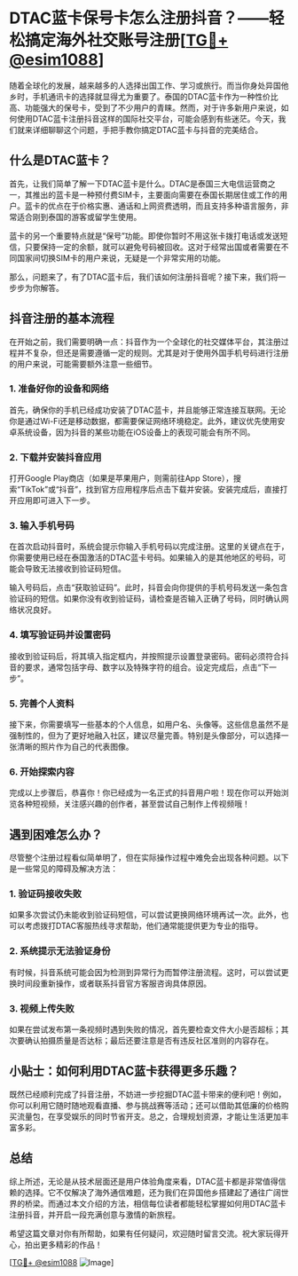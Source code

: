 # DTAC蓝卡保号卡怎么注册抖音？——轻松搞定海外社交账号注册[[TG💪+ @esim1088](https://t.me/s/esim1088)]

随着全球化的发展，越来越多的人选择出国工作、学习或旅行。而当你身处异国他乡时，手机通讯卡的选择就显得尤为重要了。泰国的DTAC蓝卡作为一种性价比高、功能强大的保号卡，受到了不少用户的青睐。然而，对于许多新用户来说，如何使用DTAC蓝卡注册抖音这样的国际社交平台，可能会感到有些迷茫。今天，我们就来详细聊聊这个问题，手把手教你搞定DTAC蓝卡与抖音的完美结合。

## 什么是DTAC蓝卡？

首先，让我们简单了解一下DTAC蓝卡是什么。DTAC是泰国三大电信运营商之一，其推出的蓝卡是一种预付费SIM卡，主要面向需要在泰国长期居住或工作的用户。蓝卡的优点在于价格实惠、通话和上网资费透明，而且支持多种语言服务，非常适合刚到泰国的游客或留学生使用。

蓝卡的另一个重要特点就是“保号”功能。即使你暂时不用这张卡拨打电话或发送短信，只要保持一定的余额，就可以避免号码被回收。这对于经常出国或者需要在不同国家间切换SIM卡的用户来说，无疑是一个非常实用的功能。

那么，问题来了，有了DTAC蓝卡后，我们该如何注册抖音呢？接下来，我们将一步步为你解答。

## 抖音注册的基本流程

在开始之前，我们需要明确一点：抖音作为一个全球化的社交媒体平台，其注册过程并不复杂，但还是需要遵循一定的规则。尤其是对于使用外国手机号码进行注册的用户来说，可能需要额外注意一些细节。

### 1. 准备好你的设备和网络

首先，确保你的手机已经成功安装了DTAC蓝卡，并且能够正常连接互联网。无论你是通过Wi-Fi还是移动数据，都需要保证网络环境稳定。此外，建议优先使用安卓系统设备，因为抖音的某些功能在iOS设备上的表现可能会有所不同。

### 2. 下载并安装抖音应用

打开Google Play商店（如果是苹果用户，则需前往App Store），搜索“TikTok”或“抖音”，找到官方应用程序后点击下载并安装。安装完成后，直接打开应用即可进入下一步。

### 3. 输入手机号码

在首次启动抖音时，系统会提示你输入手机号码以完成注册。这里的关键点在于，你需要使用已经在泰国激活的DTAC蓝卡号码。如果输入的是其他地区的号码，可能会导致无法接收到验证码短信。

输入号码后，点击“获取验证码”。此时，抖音会向你提供的手机号码发送一条包含验证码的短信。如果你没有收到验证码，请检查是否输入正确了号码，同时确认网络状况良好。

### 4. 填写验证码并设置密码

接收到验证码后，将其填入指定框内，并按照提示设置登录密码。密码必须符合抖音的要求，通常包括字母、数字以及特殊字符的组合。设定完成后，点击“下一步”。

### 5. 完善个人资料

接下来，你需要填写一些基本的个人信息，如用户名、头像等。这些信息虽然不是强制性的，但为了更好地融入社区，建议尽量完善。特别是头像部分，可以选择一张清晰的照片作为自己的代表图像。

### 6. 开始探索内容

完成以上步骤后，恭喜你！你已经成为一名正式的抖音用户啦！现在你可以开始浏览各种短视频，关注感兴趣的创作者，甚至尝试自己制作上传视频哦！

## 遇到困难怎么办？

尽管整个注册过程看似简单明了，但在实际操作过程中难免会出现各种问题。以下是一些常见的障碍及解决方法：

### 1. 验证码接收失败

如果多次尝试仍未能收到验证码短信，可以尝试更换网络环境再试一次。此外，也可以考虑拨打DTAC客服热线寻求帮助，他们通常能提供更为专业的指导。

### 2. 系统提示无法验证身份

有时候，抖音系统可能会因为检测到异常行为而暂停注册流程。这时，可以尝试更换时间段重新操作，或者联系抖音官方客服咨询具体原因。

### 3. 视频上传失败

如果在尝试发布第一条视频时遇到失败的情况，首先要检查文件大小是否超标；其次要确认拍摄质量是否达标；最后还要注意是否有违反社区准则的内容存在。

## 小贴士：如何利用DTAC蓝卡获得更多乐趣？

既然已经顺利完成了抖音注册，不妨进一步挖掘DTAC蓝卡带来的便利吧！例如，你可以利用它随时随地观看直播、参与挑战赛等活动；还可以借助其低廉的价格购买流量包，在享受娱乐的同时节省开支。总之，合理规划资源，才能让生活更加丰富多彩。

## 总结

综上所述，无论是从技术层面还是用户体验角度来看，DTAC蓝卡都是非常值得信赖的选择。它不仅解决了海外通信难题，还为我们在异国他乡搭建起了通往广阔世界的桥梁。而通过本文介绍的方法，相信每位读者都能轻松掌握如何用DTAC蓝卡注册抖音，并开启一段充满创意与激情的新旅程。

希望这篇文章对你有所帮助，如果有任何疑问，欢迎随时留言交流。祝大家玩得开心，拍出更多精彩的作品！

[[TG💪+ @esim1088](https://t.me/s/esim1088) ![Image](https://i.postimg.cc/4NQfJmqS/Snipaste-2025-05-13-00-14-12.png)]